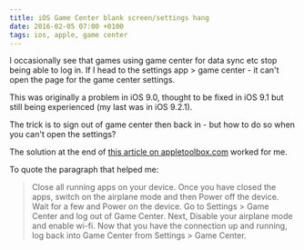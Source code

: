```yaml
---
title: iOS Game Center blank screen/settings hang
date: 2016-02-05 07:00 +0100
tags: ios, apple, game center
---
```


I occasionally see that games using game center for data sync etc stop being able to log in. If I head to the settings app > game center - it can't open the page for the game center settings.

This was originally a problem in iOS 9.0, thought to be fixed in iOS 9.1 but still being experienced (my last was in iOS 9.2.1).

The trick is to sign out of game center then back in - but how to do so when you can't open the settings?

The solution at the end of [this article on appletoolbox.com](http://appletoolbox.com/2015/10/ios-9-game-center-not-working-blank-page-fix/) worked for me.

To quote the paragraph that helped me:

> Close all running apps on your device. Once you have closed the apps, switch on the airplane mode and then Power off the device. Wait for a few and Power on the device. Go to Settings > Game Center and log out of Game Center. Next, Disable your airplane mode and enable wi-fi. Now that you have the connection up and running, log back into Game Center from Settings > Game Center.
